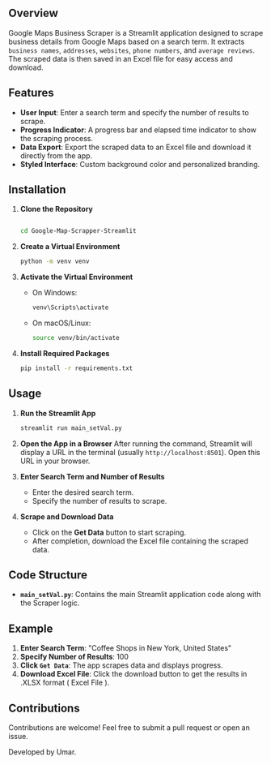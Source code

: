

## Overview

Google Maps Business Scraper is a Streamlit application designed to scrape business details from Google Maps based on a search term. It extracts `business names`, `addresses`, `websites`, `phone numbers`, and `average reviews`. <br>
The scraped data is then saved in an Excel file for easy access and download.

## Features

- **User Input**: Enter a search term and specify the number of results to scrape.  
- **Progress Indicator**: A progress bar and elapsed time indicator to show the scraping process.
- **Data Export**: Export the scraped data to an Excel file and download it directly from the app.
- **Styled Interface**: Custom background color and personalized branding.

## Installation

1. **Clone the Repository**
    ```sh
    
    cd Google-Map-Scrapper-Streamlit
    ```

2. **Create a Virtual Environment**
    ```sh
    python -m venv venv
    ```

3. **Activate the Virtual Environment**

    - On Windows:
        ```sh
        venv\Scripts\activate
        ```
    - On macOS/Linux:
        ```sh
        source venv/bin/activate
        ```

4. **Install Required Packages**
    ```sh
    pip install -r requirements.txt
    ```

## Usage

1. **Run the Streamlit App**
    ```sh
    streamlit run main_setVal.py
    ```

2. **Open the App in a Browser**
    After running the command, Streamlit will display a URL in the terminal (usually `http://localhost:8501`). Open this URL in your browser.

3. **Enter Search Term and Number of Results**
    - Enter the desired search term.
    - Specify the number of results to scrape.

4. **Scrape and Download Data**
    - Click on the **Get Data** button to start scraping.
    - After completion, download the Excel file containing the scraped data.

## Code Structure

- **`main_setVal.py`**: Contains the main Streamlit application code along with the Scraper logic.

## Example
    
1. **Enter Search Term**: "Coffee Shops in New York, United States"
2. **Specify Number of Results**: 100
3. **Click `Get Data`**: The app scrapes data and displays progress.
4. **Download Excel File**: Click the download button to get the results in .XLSX format ( Excel File ).

## Contributions

Contributions are welcome! Feel free to submit a pull request or open an issue.



Developed by Umar.
